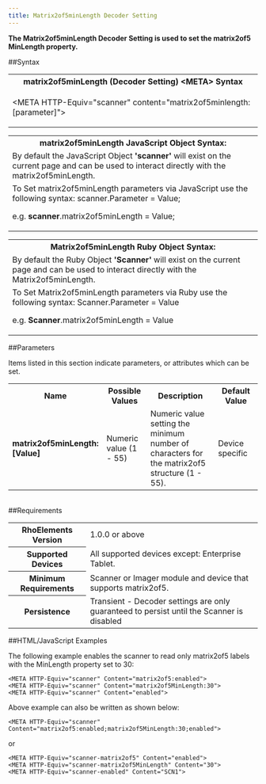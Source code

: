 ```yaml
---
title: Matrix2of5minLength Decoder Setting
---
```



<b>
The Matrix2of5minLength Decoder Setting is used to set the matrix2of5 MinLength property.
</b>

##Syntax

<table class="re-table"><tr><th class="tableHeading">matrix2of5minLength (Decoder Setting) &lt;META&gt; Syntax
</th></tr><tr><td class="clsSyntaxCells clsOddRow"><p>&lt;META HTTP-Equiv="scanner" content="matrix2of5minlength:[parameter]"&gt;</p></td></tr></table>
<table class="re-table"><tr><th class="tableHeading">matrix2of5minLength JavaScript Object Syntax:</th></tr><tr><td class="clsSyntaxCells clsOddRow">
By default the JavaScript Object <b>'scanner'</b> will exist on the current page and can be used to interact directly with the matrix2of5minLength.
</td></tr><tr><td class="clsSyntaxCells clsEvenRow">
To Set matrix2of5minLength parameters via JavaScript use the following syntax: scanner.Parameter = Value;
<P />e.g. <b>scanner</b>.matrix2of5minLength = Value;
</td></tr></table>
<table class="re-table"><tr><th class="tableHeading">Matrix2of5minLength Ruby Object Syntax:</th></tr><tr><td class="clsSyntaxCells clsOddRow">
By default the Ruby Object <b>'Scanner'</b> will exist on the current page and can be used to interact directly with the Matrix2of5minLength.
</td></tr><tr><td class="clsSyntaxCells clsEvenRow">
To Set Matrix2of5minLength parameters via Ruby use the following syntax: Scanner.Parameter = Value
<P />e.g. <b>Scanner</b>.matrix2of5minLength = Value
</td></tr></table>



##Parameters


Items listed in this section indicate parameters, or attributes which can be set.
<table class="re-table"><col width="20%" /><col width="20%" /><col width="38%" /><col width="22%" /><tr><th class="tableHeading">Name</th><th class="tableHeading">Possible Values</th><th class="tableHeading">Description</th><th class="tableHeading">Default Value</th></tr><tr><td class="clsSyntaxCells clsOddRow"><b>matrix2of5minLength:[Value]
</b></td><td class="clsSyntaxCells clsOddRow">Numeric value (1 - 55)</td><td class="clsSyntaxCells clsOddRow">Numeric value setting the minimum number of characters for the matrix2of5 structure (1 - 55).</td><td class="clsSyntaxCells clsOddRow">Device specific</td></tr></table>
<table class="re-table"><col width="78%" /><col width="8%" /><col width="1%" /><col width="5%" /><col width="1%" /><col width="5%" /><col width="2%" /></table>





##Requirements

<table class="re-table"><tr><th class="tableHeading">RhoElements Version</th><td class="clsSyntaxCell clsEvenRow">1.0.0 or above
</td></tr><tr><th class="tableHeading">Supported Devices</th><td class="clsSyntaxCell clsOddRow">All supported devices except: Enterprise Tablet.</td></tr><tr><th class="tableHeading">Minimum Requirements</th><td class="clsSyntaxCell clsOddRow">Scanner or Imager module and device that supports matrix2of5.</td></tr><tr><th class="tableHeading">Persistence</th><td class="clsSyntaxCell clsEvenRow">Transient - Decoder settings are only guaranteed to persist until the Scanner is disabled</td></tr></table>


##HTML/JavaScript Examples

The following example enables the scanner to read only matrix2of5 labels with the MinLength property set to 30:

	<META HTTP-Equiv="scanner" Content="matrix2of5:enabled">
	<META HTTP-Equiv="scanner" Content="matrix2of5MinLength:30">
	<META HTTP-Equiv="scanner" Content="enabled">
	
Above example can also be written as shown below:

	<META HTTP-Equiv="scanner" Content="matrix2of5:enabled;matrix2of5MinLength:30;enabled">
	
or

	<META HTTP-Equiv="scanner-matrix2of5" Content="enabled">
	<META HTTP-Equiv="scanner-matrix2of5MinLength" Content="30">
	<META HTTP-Equiv="scanner-enabled" Content="SCN1">
	



